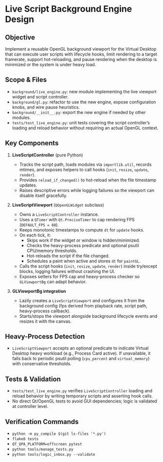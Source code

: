 # Live Script Background Engine Design

## Objective
Implement a reusable OpenGL background viewport for the Virtual Desktop that can execute user scripts with lifecycle hooks, limit rendering to a target framerate, support hot-reloading, and pause rendering when the desktop is minimized or the system is under heavy load.

## Scope & Files
- `background/live_engine.py`: new module implementing the live viewport widget and script controller.
- `background/gl.py`: refactor to use the new engine, expose configuration knobs, and wire pause heuristics.
- `background/__init__.py`: export the new engine if needed by other modules.
- `tests/test_live_engine.py`: unit tests covering the script controller’s loading and reload behavior without requiring an actual OpenGL context.

## Key Components
1. **LiveScriptController** (pure Python)
   - Tracks the script path, loads modules via `importlib.util`, records mtimes, and exposes helpers to call hooks (`init`, `resize`, `update`, `render`).
   - Provides `reload_if_changed()` to hot-reload when the file timestamp updates.
   - Raises descriptive errors while logging failures so the viewport can disable itself gracefully.

2. **LiveScriptViewport** (`QOpenGLWidget` subclass)
   - Owns a `LiveScriptController` instance.
   - Uses a `QTimer` with `Qt.PreciseTimer` to cap rendering FPS (`DEFAULT_FPS = 60`).
   - Keeps monotonic timestamps to compute `dt` for `update` hooks.
   - On each tick, it:
     - Skips work if the widget or window is hidden/minimized.
     - Checks the heavy-process predicate and optional psutil CPU/memory thresholds.
     - Hot-reloads the script if the file changed.
     - Schedules a paint when active and stores `dt` for `paintGL`.
   - Calls the script hooks (`init`, `resize`, `update`, `render`) inside try/except blocks, logging failures without crashing the UI.
   - Exposes setters for FPS cap and heavy-process checker so `GLViewportBg` can adapt behavior.

3. **GLViewportBg integration**
   - Lazily creates a `LiveScriptViewport` and configures it from the background config (fps derived from playback rate, script path, heavy-process callback).
   - Starts/stops the viewport alongside background lifecycle events and resizes it with the canvas.

## Heavy-Process Detection
- `LiveScriptViewport` accepts an optional predicate to indicate Virtual Desktop heavy workload (e.g., Process Card active). If unavailable, it falls back to periodic psutil polling (`cpu_percent` and `virtual_memory`) with conservative thresholds.

## Tests & Validation
- `tests/test_live_engine.py` verifies `LiveScriptController` loading and reload behavior by writing temporary scripts and asserting hook calls.
- No direct Qt/OpenGL tests to avoid GUI dependencies; logic is validated at controller level.

## Verification Commands
- `python -m py_compile $(git ls-files '*.py')`
- `flake8 tests`
- `QT_QPA_PLATFORM=offscreen pytest`
- `python tools/manage_tests.py`
- `python tools/logic_inbox.py --validate`
